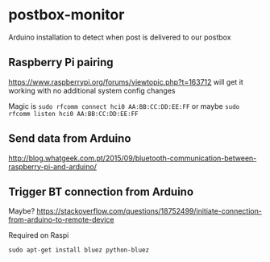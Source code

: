 # postbox-monitor
Arduino installation to detect when post is delivered to our postbox

## Raspberry Pi pairing

https://www.raspberrypi.org/forums/viewtopic.php?t=163712 will get it working with no additional system config changes

Magic is `sudo rfcomm connect hci0 AA:BB:CC:DD:EE:FF`
or maybe `sudo rfcomm listen hci0 AA:BB:CC:DD:EE:FF`


## Send data from Arduino

http://blog.whatgeek.com.pt/2015/09/bluetooth-communication-between-raspberry-pi-and-arduino/

## Trigger BT connection from Arduino
Maybe?
https://stackoverflow.com/questions/18752499/initiate-connection-from-arduino-to-remote-device


Required on Raspi

`sudo apt-get install bluez python-bluez`
